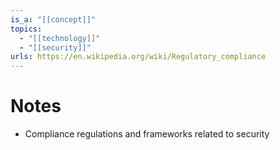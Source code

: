 ```yaml
---
is_a: "[[concept]]"
topics:
  - "[[technology]]"
  - "[[security]]"
urls: https://en.wikipedia.org/wiki/Regulatory_compliance
---
```

# Notes
- Compliance regulations and frameworks related to security
